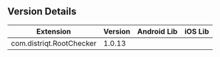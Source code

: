 ## Version Details

| Extension | Version | Android Lib | iOS Lib |
| --- | --- | --- | --- |
| com.distriqt.RootChecker | 1.0.13 |  |  |
